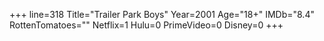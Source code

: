+++
line=318
Title="Trailer Park Boys"
Year=2001
Age="18+"
IMDb="8.4"
RottenTomatoes=""
Netflix=1
Hulu=0
PrimeVideo=0
Disney=0
+++

